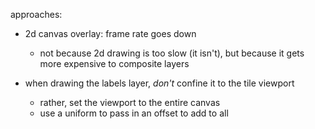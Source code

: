 approaches:
- 2d canvas overlay: frame rate goes down
  - not because 2d drawing is too slow (it isn't), but because it gets more
    expensive to composite layers

- when drawing the labels layer, *don't* confine it to the tile viewport
  - rather, set the viewport to the entire canvas
  - use a uniform to pass in an offset to add to all
